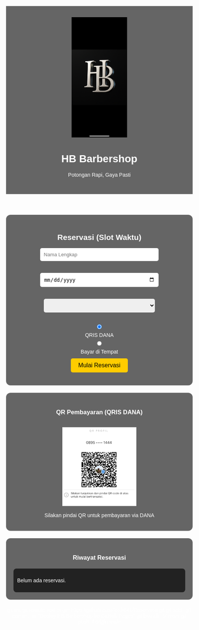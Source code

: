 <!DOCTYPE html>
<html lang="id">
<head>
  <meta charset="UTF-8" />
  <meta name="viewport" content="width=device-width, initial-scale=1.0"/>
  <title>HB Barbershop</title>
  <style>
    body {
      margin: 0;
      font-family: Arial, sans-serif;
      background: url('IMG_2174.png') no-repeat center center/cover;
      color: white;
      text-align: center;
    }
    header {
      padding: 30px;
      background-color: rgba(0, 0, 0, 0.6);
    }
    header img {
      width: 150px;
    }
    .content {
      background-color: rgba(0, 0, 0, 0.6);
      padding: 20px;
      margin: 20px auto;
      max-width: 600px;
      border-radius: 12px;
    }
    .countdown {
      font-size: 24px;
      margin-top: 15px;
      color: #ffcc00;
    }
    .history {
      background-color: #222;
      margin-top: 20px;
      padding: 10px;
      border-radius: 8px;
      font-size: 14px;
      max-height: 200px;
      overflow-y: auto;
      text-align: left;
    }
    button {
      background: #ffcc00;
      border: none;
      padding: 10px 20px;
      font-size: 16px;
      margin-top: 10px;
      cursor: pointer;
      border-radius: 5px;
    }
    input, select {
      padding: 10px;
      margin: 8px 0;
      width: 90%;
      max-width: 300px;
      border-radius: 5px;
      border: none;
      display: block;
      margin-left: auto;
      margin-right: auto;
      color: black;
    }
    label {
      color: white;
    }
    .qr-image {
      width: 200px;
      margin-top: 15px;
    }
  </style>
</head>
<body>
  <header>
    <img src="IMG_2174.png" alt="HB Logo" />
    <h1>HB Barbershop</h1>
    <p>Potongan Rapi, Gaya Pasti</p>
  </header>

  <div class="content">
    <h2>Reservasi (Slot Waktu)</h2>
    <form id="bookingForm">
      <input type="text" id="nama" placeholder="Nama Lengkap" required /><br />
      <input type="date" id="tanggal" required /><br />
      <select id="slotWaktu" required></select><br />
      <label><input type="radio" name="metode" value="QRIS DANA" checked /> QRIS DANA</label>
      <label><input type="radio" name="metode" value="Bayar di Tempat" /> Bayar di Tempat</label><br/>
      <button type="submit">Mulai Reservasi</button>
    </form>
    <div class="countdown" id="timer"></div>
  </div>

  <div class="content">
    <h3>QR Pembayaran (QRIS DANA)</h3>
    <img src="IMG_2176.jpeg" alt="QR Dana" class="qr-image" />
    <p>Silakan pindai QR untuk pembayaran via DANA</p>
  </div>

  <div class="content">
    <h3>Riwayat Reservasi</h3>
    <div class="history" id="historyBox">
      <p>Belum ada reservasi.</p>
    </div>
  </div>

  <script type="module">
    import { initializeApp } from "https://www.gstatic.com/firebasejs/11.9.1/firebase-app.js";
    import { getAnalytics } from "https://www.gstatic.com/firebasejs/11.9.1/firebase-analytics.js";
    import {
      getDatabase,
      ref,
      set,
      get,
      onValue
    } from "https://www.gstatic.com/firebasejs/11.9.1/firebase-database.js";

    const firebaseConfig = {
      apiKey: "AIzaSyCfpoT8OIhOmPgM14wmVEWBNNw5Odmstzs",
      authDomain: "hb-barbershop-f37b7.firebaseapp.com",
      projectId: "hb-barbershop-f37b7",
      storageBucket: "hb-barbershop-f37b7.appspot.com",
      messagingSenderId: "497791870137",
      appId: "1:497791870137:web:c17ab29689f65c2baee768",
      measurementId: "G-LK5MM0LHC0"
    };

    const app = initializeApp(firebaseConfig);
    const analytics = getAnalytics(app);
    const db = getDatabase(app);

    const slotList = [
      "10:00 - 12:00",
      "12:00 - 13:00",
      "13:00 - 14:00",
      "14:00 - 15:00",
      "15:00 - 16:00",
      "16:00 - 17:00",
      "17:00 - 18:00",
      "19:00 - 20:00",
      "20:00 - 21:00",
      "21:00 - 22:00"
    ];

    const slotSelect = document.getElementById("slotWaktu");
    const form = document.getElementById("bookingForm");
    const timerEl = document.getElementById("timer");
    const riwayatBox = document.getElementById("historyBox");
    const tglEl = document.getElementById("tanggal");

    // Isi tanggal hari ini
    const today = new Date().toISOString().split("T")[0];
    tglEl.value = today;

    function updateSlotOptions() {
      const selectedDate = tglEl.value;
      slotSelect.innerHTML = "";
      slotList.forEach(slot => {
        const key = `${selectedDate}_${slot.replace(/[^0-9]/g, '')}`;
        const slotRef = ref(db, 'reservasi/' + key);
        get(slotRef).then(snapshot => {
          const option = document.createElement("option");
          option.value = slot;
          if (snapshot.exists()) {
            option.textContent = `${slot} (TERISI)`;
            option.disabled = true;
          } else {
            option.textContent = slot;
          }
          slotSelect.appendChild(option);
        });
      });
    }

    tglEl.addEventListener('change', updateSlotOptions);

    function tampilkanRiwayat() {
      const reservasiRef = ref(db, 'reservasi');
      onValue(reservasiRef, (snapshot) => {
        const data = snapshot.val();
        if (!data) {
          riwayatBox.innerHTML = "<p>Belum ada reservasi.</p>";
          return;
        }
        riwayatBox.innerHTML = "";
        Object.values(data).forEach(r => {
          const jamAkhir = new Date(r.berakhir).toLocaleTimeString("id-ID", {hour: '2-digit', minute: '2-digit'});
          riwayatBox.innerHTML += `<p>✅ <strong>${r.nama}</strong> – ${r.tanggal} jam ${r.slot} – <em>${r.metode}</em> (berakhir ${jamAkhir})</p>`;
        });
      });
    }

    function mulaiTimer(endTime) {
      clearInterval(window.timerInterval);
      function update() {
        const now = new Date().getTime();
        const diff = endTime - now;
        if (diff <= 0) {
          timerEl.textContent = "Waktu habis!";
          clearInterval(window.timerInterval);
        } else {
          const m = Math.floor(diff / 60000);
          const s = Math.floor((diff % 60000) / 1000);
          timerEl.textContent = `Waktu tersisa: ${m}m ${s < 10 ? '0' : ''}${s}s`;
        }
      }
      update();
      window.timerInterval = setInterval(update, 1000);
    }

    form.addEventListener("submit", function(e) {
      e.preventDefault();
      const nama = document.getElementById("nama").value.trim();
      const tanggal = tglEl.value;
      const slot = slotSelect.value;
      const metode = document.querySelector('input[name="metode"]:checked').value;

      if (!nama || !tanggal || !slot) {
        alert("Lengkapi semua data.");
        return;
      }

      const now = new Date();
      const waktuSelesai = new Date(now.getTime() + 60 * 60 * 1000);
      const jamSelesai = waktuSelesai.toISOString();
      const key = `${tanggal}_${slot.replace(/[^0-9]/g, '')}`;

      set(ref(db, 'reservasi/' + key), {
        nama,
        tanggal,
        slot,
        metode,
        berakhir: jamSelesai
      }).then(() => {
        mulaiTimer(waktuSelesai.getTime());
        updateSlotOptions();
        tampilkanRiwayat();

        const waMsg = `Halo HB Barbershop,%0ASaya *${nama}* ingin reservasi:%0A📅 Tanggal: ${tanggal}%0A⏰ Jam: ${slot}%0A💳 Metode: ${metode}%0A⏳ Berlaku hingga *${waktuSelesai.toLocaleTimeString('id-ID', {hour: '2-digit', minute: '2-digit'})}*%0A*Jika capster belum membalas dalam 10 menit, berarti masih antrian 🙏*`;
        const waUrl = `https://wa.me/6289518371444?text=${waMsg}`;
        window.open(waUrl, '_blank');
      });
    });

    updateSlotOptions();
    tampilkanRiwayat();
  </script>
</body>
</html>
git init
git remote add origin https://github.com/ferdi841/Reservasii.git
git add .
git commit -m "Deploy HB Barbershop ke GitHub Pages"
git branch -M main
git push -f origin main
